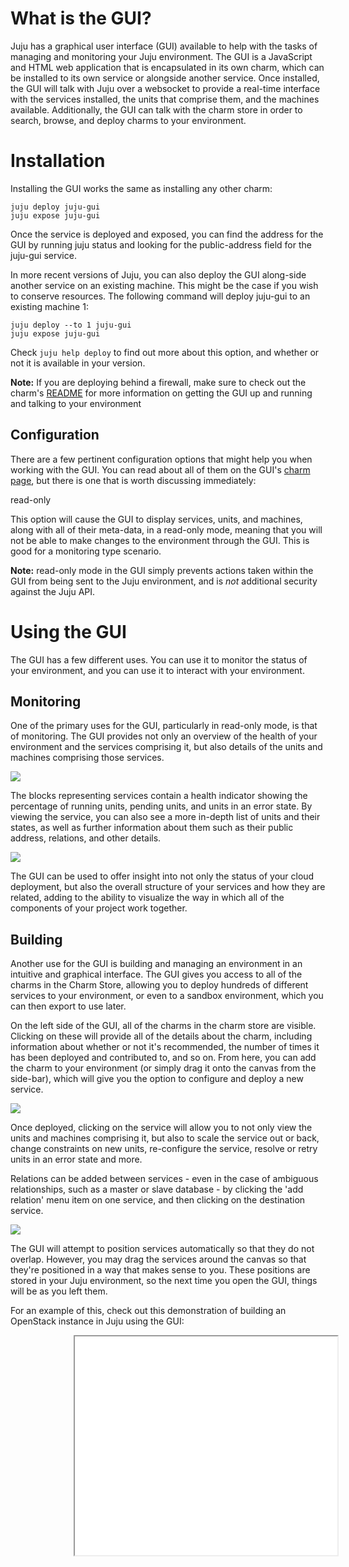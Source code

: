# What is the GUI?

Juju has a graphical user interface (GUI) available to help with the tasks of
managing and monitoring your Juju environment. The GUI is a JavaScript and HTML
web application that is encapsulated in its own charm, which can be installed to its own service or alongside another service. Once installed, the GUI will talk with Juju over a websocket to provide a real-time interface with the services installed, the units that comprise them, and the machines available.
Additionally, the GUI can talk with the charm store in order to search, browse,
and deploy charms to your environment.

# Installation

Installing the GUI works the same as installing any other charm:

    juju deploy juju-gui
    juju expose juju-gui

Once the service is deployed and exposed, you can find the address for the GUI
by running juju status and looking for the public-address field for the juju-gui service.

In more recent versions of Juju, you can also deploy the GUI along-side another
service on an existing machine. This might be the case if you wish to conserve
resources. The following command will deploy juju-gui to an existing machine 1:

    juju deploy --to 1 juju-gui
    juju expose juju-gui

Check `juju help deploy` to find out more about this option, and whether or not
it is available in your version.

**Note:** If you are deploying behind a firewall, make sure to check out the charm's [README](https://jujucharms.com/juju-gui/) for more information on getting the GUI up and running and talking to your environment

## Configuration

There are a few pertinent configuration options that might help you when working with the GUI. You can read about all of them on the GUI's [charm
page](https://jujucharms.com/juju-gui/), but there is
one that is worth discussing immediately:

read-only

This option will cause the GUI to display services, units, and machines, along
with all of their meta-data, in a read-only mode, meaning that you will not be
able to make changes to the environment through the GUI. This is good for a
monitoring type scenario.

**Note:** read-only mode in the GUI simply prevents actions taken within the GUI from being sent to the Juju environment, and is _not_ additional security against the Juju API.

# Using the GUI

The GUI has a few different uses. You can use it to monitor the status of your
environment, and you can use it to interact with your environment.

## Monitoring

One of the primary uses for the GUI, particularly in read-only mode, is that of
monitoring. The GUI provides not only an overview of the health of your
environment and the services comprising it, but also details of the units and
machines comprising those services.

![](./media/gui_management-status.png)

The blocks representing services contain a health indicator showing the
percentage of running units, pending units, and units in an error state. By
viewing the service, you can also see a more in-depth list of units and their
states, as well as further information about them such as their public address,
relations, and other details.

![](./media/gui_management-unit.png)

The GUI can be used to offer insight into not only the status of your cloud
deployment, but also the overall structure of your services and how they are
related, adding to the ability to visualize the way in which all of the
components of your project work together.

## Building

Another use for the GUI is building and managing an environment in an intuitive
and graphical interface. The GUI gives you access to all of the charms in the
Charm Store, allowing you to deploy hundreds of different services to your
environment, or even to a sandbox environment, which you can then export to use
later.

On the left side of the GUI, all of the charms in the charm store are visible.
Clicking on these will provide all of the details about the charm, including
information about whether or not it's recommended, the number of times it has
been deployed and contributed to, and so on. From here, you can add the charm to
your environment (or simply drag it onto the canvas from the side-bar), which
will give you the option to configure and deploy a new service.

![](./media/gui_mangement-charmstore.png)

Once deployed, clicking on the service will allow you to not only view the units and machines comprising it, but also to scale the service out or back, change constraints on new units, re-configure the service, resolve or retry units in an error state and more.

Relations can be added between services - even in the case of ambiguous
relationships, such as a master or slave database - by clicking the 'add
relation' menu item on one service, and then clicking on the destination
service.

![](./media/gui_management-build_relation.png)

The GUI will attempt to position services automatically so that they do not
overlap. However, you may drag the services around the canvas so that they're
positioned in a way that makes sense to you. These positions are stored in your
Juju environment, so the next time you open the GUI, things will be as you left
them.

For an example of this, check out this demonstration of building an OpenStack
instance in Juju using the GUI:

<iframe style="margin-left: 20%;" class="youtube-player" type="text/html" width="420" height="350" src="//www.youtube.com/embed/V2H3fat0K5w"></iframe>
